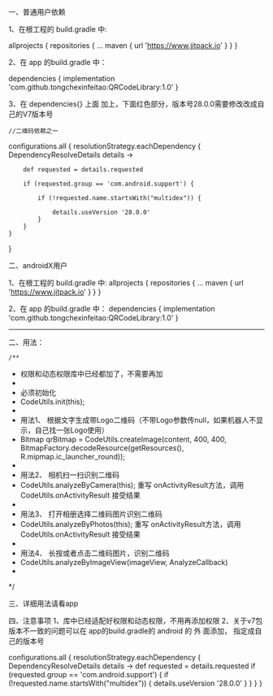 一、普通用户依赖

1、在根工程的 build.gradle 中:

allprojects {
	repositories {
		...
		maven { url 'https://www.jitpack.io' }
	}
}


2、在 app 的build.gradle 中：

dependencies {
        implementation 'com.github.tongchexinfeitao:QRCodeLibrary:1.0'
}

3、在 dependencies{} 上面 加上，下面红色部分，版本号28.0.0需要修改改成自己的V7版本号

    //二维码依赖之一
configurations.all {
    resolutionStrategy.eachDependency { DependencyResolveDetails details ->
    
        def requested = details.requested
	
        if (requested.group == 'com.android.support') {
	
            if (!requested.name.startsWith("multidex")) {
	    
                details.useVersion '28.0.0'
            }
        }
    }
}



二、androidX用户

1、在根工程的 build.gradle 中:
allprojects {
	repositories {
		...
		maven { url 'https://www.jitpack.io' }
	}
}


2、在 app 的build.gradle 中：
dependencies {
        implementation 'com.github.tongchexinfeitao:QRCodeLibrary:1.0'
}
	

---------------------------------------------------------------------------------------------------

二、用法：

	/**
 * 权限和动态权限库中已经都加了，不需要再加
 *
 * 必须初始化
 * CodeUtils.init(this);
 *
 * 用法1、 根据文字生成带Logo二维码（不带Logo参数传null，如果机器人不显示，自己找一张Logo使用）
 *  Bitmap qrBitmap = CodeUtils.createImage(content, 400, 400, BitmapFactory.decodeResource(getResources(), R.mipmap.ic_launcher_round));
 *
 * 用法2、 相机扫一扫识别二维码
 * CodeUtils.analyzeByCamera(this);   重写 onActivityResult方法，调用 CodeUtils.onActivityResult 接受结果
 *
 * 用法3、 打开相册选择二维码图片识别二维码
 * CodeUtils.analyzeByPhotos(this);   重写 onActivityResult方法，调用 CodeUtils.onActivityResult 接受结果
 *
 * 用法4、 长按或者点击二维码图片，识别二维码
 * CodeUtils.analyzeByImageView(imageView, AnalyzeCallback)
 *
 */
 
 
 三、详细用法请看app
 
 四、注意事项
 1、库中已经适配好权限和动态权限，不用再添加权限
 2、关于v7包版本不一致的问题可以在 app的build.gradle的  android 的 外 面添加， 指定成自己的版本号
 
 configurations.all {
    resolutionStrategy.eachDependency { DependencyResolveDetails details ->
        def requested = details.requested
        if (requested.group == 'com.android.support') {
            if (!requested.name.startsWith("multidex")) {
                details.useVersion '28.0.0'
            }
        }
    }
}

 
 
 
